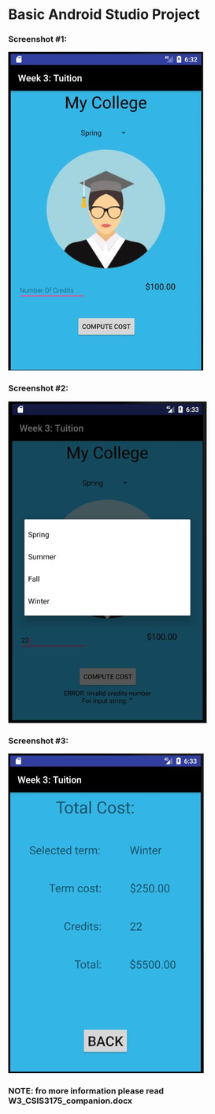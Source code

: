 # Basic Android Studio Project

### Screenshot #1:
![GUI](https://github.com/ikostan/Basic_Android_Project/blob/master/screens/Capture_1.JPG?raw=true "GUI screenshot")

### Screenshot #2:
![GUI](https://github.com/ikostan/Basic_Android_Project/blob/master/screens/Capture_2.JPG?raw=true "GUI screenshot")

### Screenshot #3:
![GUI](https://github.com/ikostan/Basic_Android_Project/blob/master/screens/Capture_3.JPG?raw=true "GUI screenshot")

### NOTE: fro more information please read W3_CSIS3175_companion.docx
